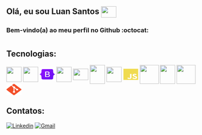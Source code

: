 <div style="display: inline_block">

## Olá, eu sou Luan Santos <img align="center" height="30" width="40" src="https://66.media.tumblr.com/dcac66d94aa91c9706a3166c7944dcd5/tumblr_mm31jswkAI1rfjowdo1_640.gif"/>  
### Bem-vindo(a) ao meu perfil no Github :octocat:

</div>


<!-- > Estou sempre buscando evoluir, programando de maneira simples e organizada. -->
# 

## Tecnologias:

<div style="display: inline_block">
<img align="center" height="40" width="40" src="https://cdn.jsdelivr.net/gh/devicons/devicon/icons/html5/html5-plain-wordmark.svg">
<img align="center" height="40" width="40" src="https://cdn.jsdelivr.net/gh/devicons/devicon/icons/css3/css3-plain-wordmark.svg">
<img align="center" height="35" width="40" src="https://raw.githubusercontent.com/devicons/devicon/master/icons/bootstrap/bootstrap-original.svg">
<img align="center" height="40" width="40" src="https://cdn.jsdelivr.net/gh/devicons/devicon/icons/php/php-plain.svg">
<img align="center" height="30" width="40" src="https://cdn.jsdelivr.net/gh/devicons/devicon/icons/cakephp/cakephp-original.svg" />
<img align="center" height="50" width="40" src="https://cdn.jsdelivr.net/gh/devicons/devicon/icons/python/python-original-wordmark.svg" />
<img align="center" height="40" width="40" src="https://cdn.jsdelivr.net/gh/devicons/devicon/icons/django/django-plain-wordmark.svg" />
<img align="center" height="30" width="40" src="https://raw.githubusercontent.com/devicons/devicon/master/icons/javascript/javascript-plain.svg">
<img align="center" height="50" width="50" src="https://cdn.jsdelivr.net/gh/devicons/devicon/icons/mysql/mysql-original-wordmark.svg" />
<img align="center" height="50" width="40" src="https://cdn.jsdelivr.net/gh/devicons/devicon/icons/postgresql/postgresql-plain-wordmark.svg" />
<img align="center" height="50" width="50" src="https://cdn.jsdelivr.net/gh/devicons/devicon/icons/sqlite/sqlite-original-wordmark.svg" />         
<img align="center" height="30" width="40" src="https://raw.githubusercontent.com/devicons/devicon/master/icons/git/git-original.svg">

</div>

<div style="display: inline_block">
<img align="right" alt="" height="150" style="border-radius:10px;" src="https://media.tenor.com/yFKbJFsOvs4AAAAM/luffy-smile-luffy-giggle.gif">
</div>

##

<div style="display: inline_block">

## Contatos:
[![Linkedin](https://img.shields.io/badge/LinkedIn-0077B5?style=for-the-badge&logo=linkedin&logoColor=white)](https://www.linkedin.com/in/luan-dos-santos-35759b186/)
[![Gmail](https://img.shields.io/badge/Gmail-D14836?style=for-the-badge&logo=gmail&logoColor=white)](mailto:luandossantosslv@gmail.com)

</div>
